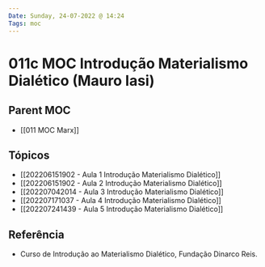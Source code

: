```yaml
---
Date: Sunday, 24-07-2022 @ 14:24
Tags: moc
---
```

# 011c MOC Introdução Materialismo Dialético (Mauro Iasi)

## Parent MOC
- [[011 MOC Marx]]

## Tópicos
- [[202206151902 - Aula 1 Introdução Materialismo Dialético]]
- [[202206151902 - Aula 2 Introdução Materialismo Dialético]]
- [[202207042014 - Aula 3 Introdução Materialismo Dialético]]
- [[202207171037 - Aula 4 Introdução Materialismo Dialético]]
- [[202207241439 - Aula 5 Introdução Materialismo Dialético]]

## Referência
- Curso de Introdução ao Materialismo Dialético, Fundação Dinarco Reis.